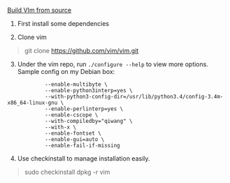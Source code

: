 [Build VIm from source](https://github.com/Valloric/YouCompleteMe/wiki/Building-Vim-from-source)

1. First install some dependencies

2. Clone vim
> git clone https://github.com/vim/vim.git

3. Under the vim repo, run `./configure --help` to view more options.
	Sample config on my Debian box:
```./configure --with-features=huge \
			--enable-multibyte \
			--enable-python3interp=yes \
			--with-python3-config-dir=/usr/lib/python3.4/config-3.4m-x86_64-linux-gnu \
			--enable-perlinterp=yes \
			--enable-cscope \
			--with-compiledby="qiwang" \
			--with-x \
			--enable-fontset \
			--enable-gui=auto \
			--enable-fail-if-missing
```

4. Use checkinstall to manage installation easily.
> sudo checkinstall
> dpkg -r vim
